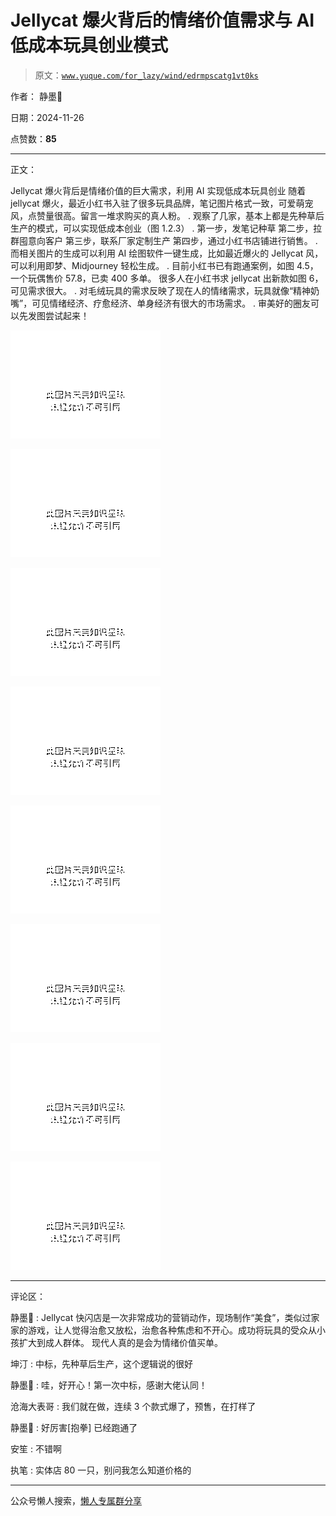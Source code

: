 # Jellycat 爆火背后的情绪价值需求与 AI 低成本玩具创业模式

> 原文：[`www.yuque.com/for_lazy/wind/edrmpscatg1vt0ks`](https://www.yuque.com/for_lazy/wind/edrmpscatg1vt0ks)

作者： 静墨🍬

日期：2024-11-26

点赞数：**85**

* * *

正文：

Jellycat 爆火背后是情绪价值的巨大需求，利用 AI 实现低成本玩具创业 随着 jellycat
爆火，最近小红书入驻了很多玩具品牌，笔记图片格式一致，可爱萌宠风，点赞量很高。留言一堆求购买的真人粉。 .
观察了几家，基本上都是先种草后生产的模式，可以实现低成本创业（图 1.2.3） . 第一步，发笔记种草 第二步，拉群囤意向客户 第三步，联系厂家定制生产
第四步，通过小红书店铺进行销售。 . 而相关图片的生成可以利用 AI 绘图软件一键生成，比如最近爆火的 Jellycat 风，可以利用即梦、Midjourney
轻松生成。 . 目前小红书已有跑通案例，如图 4.5，一个玩偶售价 57.8，已卖 400 多单。 很多人在小红书求 jellycat 出新款如图 6，可见需求很大。
. 对毛绒玩具的需求反映了现在人的情绪需求，玩具就像“精神奶嘴”，可见情绪经济、疗愈经济、单身经济有很大的市场需求。 . 审美好的圈友可以先发图尝试起来！

![](img/f31c19248de6192303e0887626b960cc.png "None")

![](img/7b18359738cd126e0ef2006e29be41d0.png "None")

![](img/33790eb74db1caeeb7d87be095ac3820.png "None")

![](img/11cabf8f1ad948814455c1969e95bdad.png "None")

![](img/5dc667d271732a045d3905373d71d121.png "None")

![](img/21cf950fd51d2fe2fbdb273e6fc6dfff.png "None")

![](img/de8d86fcc1936d9c33c127befebb1f81.png "None")

![](img/07142d7da38fde9dcdb8ef97578a78e2.png "None")

* * *

评论区：

静墨🍬 : Jellycat
快闪店是一次非常成功的营销动作，现场制作“美食”，类似过家家的游戏，让人觉得治愈又放松，治愈各种焦虑和不开心。成功将玩具的受众从小孩扩大到成人群体。
现代人真的是会为情绪价值买单。

坤汀 : 中标，先种草后生产，这个逻辑说的很好

静墨🍬 : 哇，好开心！第一次中标，感谢大佬认同！

沧海大表哥 : 我们就在做，连续 3 个款式爆了，预售，在打样了

静墨🍬 : 好厉害[抱拳] 已经跑通了

安笙 : 不错啊

执笔 : 实体店 80 一只，别问我怎么知道价格的

* * *

公众号懒人搜索，[懒人专属群分享](https://lazybook.fun/#/blog/group)
